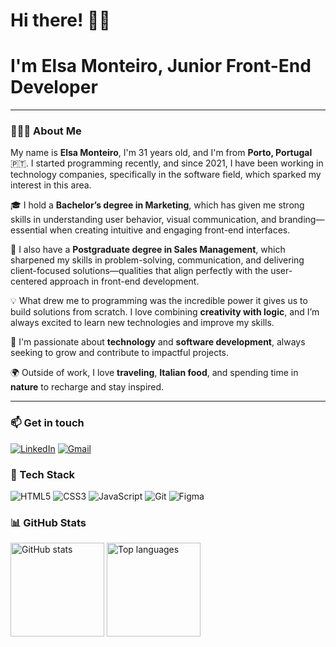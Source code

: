 # Hi there! 👋🏼

# I'm Elsa Monteiro, Junior Front-End Developer

---

### 👩🏻‍💻 About Me

My name is **Elsa Monteiro**, I'm 31 years old, and I'm from **Porto, Portugal** 🇵🇹. I started programming recently, and since 2021, I have been working in technology companies, specifically in the software field, which sparked my interest in this area.

🎓 I hold a **Bachelor’s degree in Marketing**, which has given me strong skills in understanding user behavior, visual communication, and branding—essential when creating intuitive and engaging front-end interfaces.  

📘 I also have a **Postgraduate degree in Sales Management**, which sharpened my skills in problem-solving, communication, and delivering client-focused solutions—qualities that align perfectly with the user-centered approach in front-end development.

💡 What drew me to programming was the incredible power it gives us to build solutions from scratch. I love combining **creativity with logic**, and I’m always excited to learn new technologies and improve my skills.

🌱 I'm passionate about **technology** and **software development**, always seeking to grow and contribute to impactful projects.

🌍 Outside of work, I love **traveling**, **Italian food**, and spending time in **nature** to recharge and stay inspired.

---

### 📫 Get in touch

[![LinkedIn](https://img.shields.io/badge/LinkedIn-0077B5?style=for-the-badge&logo=linkedin&logoColor=white)](https://www.linkedin.com/in/elsamonteiro13/)
[![Gmail](https://img.shields.io/badge/Email-Contact%20Me-D14836?style=for-the-badge&logo=gmail&logoColor=white)](mailto:elsa.cg.monteiro@gmail.com)

### 🧰 Tech Stack

![HTML5](https://img.shields.io/badge/-HTML5-E34F26?style=for-the-badge&logo=html5&logoColor=white)
![CSS3](https://img.shields.io/badge/-CSS3-1572B6?style=for-the-badge&logo=css3)
![JavaScript](https://img.shields.io/badge/-JavaScript-F7DF1E?style=for-the-badge&logo=javascript&logoColor=black)
![Git](https://img.shields.io/badge/-Git-F05032?style=for-the-badge&logo=git&logoColor=white)
![Figma](https://img.shields.io/badge/-Figma-F24E1E?style=for-the-badge&logo=figma&logoColor=white)


### 📊 GitHub Stats

<div align="left">
  <img src="https://github-readme-stats.vercel.app/api?username=elsacmonteiro&hide_title=false&hide_rank=false&show_icons=true&include_all_commits=true&count_private=true&disable_animations=false&theme=dracula&locale=en&hide_border=false&order=1" height="150" alt="GitHub stats" />
  <img src="https://github-readme-stats.vercel.app/api/top-langs?username=elsacmonteiro&locale=en&hide_title=false&layout=compact&card_width=320&langs_count=5&theme=dracula&hide_border=false&order=2" height="150" alt="Top languages" />
</div>
